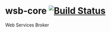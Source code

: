 wsb-core [![Build Status](https://www.idyria.com/jenkins/buildStatus/icon?job=wsb-core)](https://www.idyria.com/jenkins/job/wsb-core/)
========

Web Services Broker 
